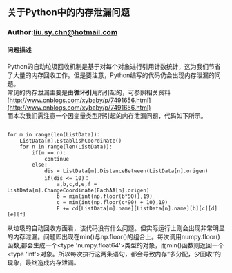 ## 关于Python中的内存泄漏问题

### Author:liu.sy.chn@hotmail.com

#### 问题描述
Python的自动垃圾回收机制是基于对每个对象进行引用计数统计，这为我们节省了大量的内存回收工作。但是要注意，Python编写的代码仍会出现内存泄漏的问题。  
常见的内存泄漏主要是由**循环引用**所引起的，可参照相关资料 [http://www.cnblogs.com/xybaby/p/7491656.html](http://www.cnblogs.com/xybaby/p/7491656.html)  
而本次我们需注意一个因变量类型所引起的内存泄漏问题，代码如下所示。
<pre><code>
for m in range(len(ListData)):
    ListData[m].EstablishCoordinate()
    for n in range(len(ListData)):
        if(m == n):
            continue
        else:
            dis = ListData[m].DistanceBetween(ListData[n].origen)
            if(dis <= 10)：   
                a,b,c,d,e,f = ListData[m].ChangeCoordinate(EachAA[n].origen)
                b = min(int(np.floor(b*50)),19)
                c = min(int(np.floor(c*90) + 10),19)   
                E += cd[ListData[m].name][ListData[n].name][b][c][d][e][f]
</code></pre>
从垃圾的自动回收方面看，该代码没有什么问题。但实际运行上则会出现非常明显的内存泄漏。问题即出现在min()与np.floor()的组合上。每次调用numpy.floor()函数,都会生成一个<type 'numpy.float64'>类型的对象，而min()函数则返回一个<type 'int'>对象。所以每次执行这两条语句，都会导致内存“多分配，少回收”的现象，最终造成内存泄漏。
